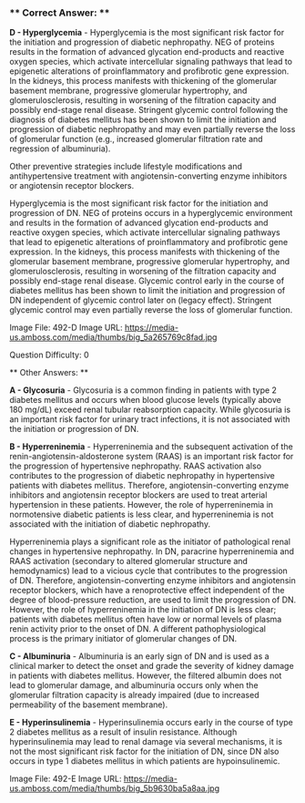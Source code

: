 ### ** Correct Answer: **

**D - Hyperglycemia** - Hyperglycemia is the most significant risk factor for the initiation and progression of diabetic nephropathy. NEG of proteins results in the formation of advanced glycation end-products and reactive oxygen species, which activate intercellular signaling pathways that lead to epigenetic alterations of proinflammatory and profibrotic gene expression. In the kidneys, this process manifests with thickening of the glomerular basement membrane, progressive glomerular hypertrophy, and glomerulosclerosis, resulting in worsening of the filtration capacity and possibly end-stage renal disease. Stringent glycemic control following the diagnosis of diabetes mellitus has been shown to limit the initiation and progression of diabetic nephropathy and may even partially reverse the loss of glomerular function (e.g., increased glomerular filtration rate and regression of albuminuria).

Other preventive strategies include lifestyle modifications and antihypertensive treatment with angiotensin-converting enzyme inhibitors or angiotensin receptor blockers.

Hyperglycemia is the most significant risk factor for the initiation and progression of DN. NEG of proteins occurs in a hyperglycemic environment and results in the formation of advanced glycation end-products and reactive oxygen species, which activate intercellular signaling pathways that lead to epigenetic alterations of proinflammatory and profibrotic gene expression. In the kidneys, this process manifests with thickening of the glomerular basement membrane, progressive glomerular hypertrophy, and glomerulosclerosis, resulting in worsening of the filtration capacity and possibly end-stage renal disease. Glycemic control early in the course of diabetes mellitus has been shown to limit the initiation and progression of DN independent of glycemic control later on (legacy effect). Stringent glycemic control may even partially reverse the loss of glomerular function.

Image File: 492-D
Image URL: https://media-us.amboss.com/media/thumbs/big_5a265769c8fad.jpg

Question Difficulty: 0

** Other Answers: **

**A - Glycosuria** - Glycosuria is a common finding in patients with type 2 diabetes mellitus and occurs when blood glucose levels (typically above 180 mg/dL) exceed renal tubular reabsorption capacity. While glycosuria is an important risk factor for urinary tract infections, it is not associated with the initiation or progression of DN.

**B - Hyperreninemia** - Hyperreninemia and the subsequent activation of the renin-angiotensin-aldosterone system (RAAS) is an important risk factor for the progression of hypertensive nephropathy. RAAS activation also contributes to the progression of diabetic nephropathy in hypertensive patients with diabetes mellitus. Therefore, angiotensin-converting enzyme inhibitors and angiotensin receptor blockers are used to treat arterial hypertension in these patients. However, the role of hyperreninemia in normotensive diabetic patients is less clear, and hyperreninemia is not associated with the initiation of diabetic nephropathy.



Hyperreninemia plays a significant role as the initiator of pathological renal changes in hypertensive nephropathy. In DN, paracrine hyperreninemia and RAAS activation (secondary to altered glomerular structure and hemodynamics) lead to a vicious cycle that contributes to the progression of DN. Therefore, angiotensin-converting enzyme inhibitors and angiotensin receptor blockers, which have a renoprotective effect independent of the degree of blood-pressure reduction, are used to limit the progression of DN. However, the role of hyperreninemia in the initiation of DN is less clear; patients with diabetes mellitus often have low or normal levels of plasma renin activity prior to the onset of DN. A different pathophysiological process is the primary initiator of glomerular changes of DN.

**C - Albuminuria** - Albuminuria is an early sign of DN and is used as a clinical marker to detect the onset and grade the severity of kidney damage in patients with diabetes mellitus. However, the filtered albumin does not lead to glomerular damage, and albuminuria occurs only when the glomerular filtration capacity is already impaired (due to increased permeability of the basement membrane).

**E - Hyperinsulinemia** - Hyperinsulinemia occurs early in the course of type 2 diabetes mellitus as a result of insulin resistance. Although hyperinsulinemia may lead to renal damage via several mechanisms, it is not the most significant risk factor for the initiation of DN, since DN also occurs in type 1 diabetes mellitus in which patients are hypoinsulinemic.

Image File: 492-E
Image URL: https://media-us.amboss.com/media/thumbs/big_5b9630ba5a8aa.jpg

